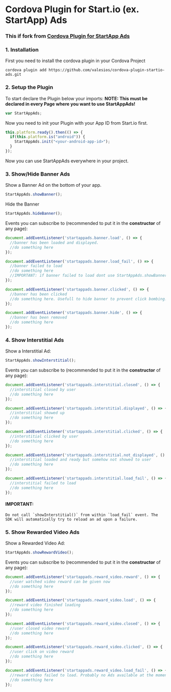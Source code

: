 # Cordova Plugin for Start.io (ex. StartApp) Ads
### This if fork from <a href="https://github.com/lreiner/cordova-plugin-startapp-ads">Cordova Plugin for StartApp Ads</a>

### 1. Installation
First you need to install the cordova plugin in your Cordova Project

```
cordova plugin add https://github.com/valesios/cordova-plugin-startio-ads.git
```

### 2. Setup the Plugin
To start declare the Plugin below your imports:
**NOTE: This must be declared in every Page where you want to use StartAppAds!**
```javascript
var StartAppAds;
```
Now you need to init your Plugin with your App ID from Start.io first.
```javascript
this.platform.ready().then(() => {
  if(this.platform.is("android")) {
    StartAppAds.init("<your-android-app-id>");
  }
});
```
Now you can use StartAppAds everywhere in your project.

### 3. Show/Hide Banner Ads
Show a Banner Ad on the bottom of your app. 
```javascript
StartAppAds.showBanner();
```
Hide the Banner
```javascript
StartAppAds.hideBanner();
```
Events you can subscribe to (recommended to put it in the **constructor** of any page):
```javascript
document.addEventListener('startappads.banner.load', () => {
  //banner has been loaded and displayed.
  //do something here
});

document.addEventListener('startappads.banner.load_fail', () => {
  //banner failed to load
  //do something here
  //IMPORTANT: if banner failed to load dont use StartAppAds.showBanner(); again. StartAppAds will load a new one by itself!
});

document.addEventListener('startappads.banner.clicked', () => {
  //banner has been clicked
  //do something here. Usefull to hide banner to prevent click bombing.
});

document.addEventListener('startappads.banner.hide', () => {
  //banner has been removed
  //do something here
});
```
### 4. Show Interstitial Ads
Show a Interstitial Ad:
```javascript
StartAppAds.showInterstitial();
```
Events you can subscribe to (recommended to put it in the **constructor** of any page):
```javascript
document.addEventListener('startappads.interstitial.closed', () => {
  //interstitial closed by user
  //do something here
});

document.addEventListener('startappads.interstitial.displayed', () => {
  //interstitial showed up
  //do something here
});

document.addEventListener('startappads.interstitial.clicked', () => {
  //interstitial clicked by user
  //do something here
});

document.addEventListener('startappads.interstitial.not_displayed', () => {
  //interstitial loaded and ready but somehow not showed to user
  //do something here
});

document.addEventListener('startappads.interstitial.load_fail', () => {
  //interstitial failed to load
  //do something here
});
```
#### IMPORTANT:
```
Do not call `showInterstitial()` from within `load_fail` event. The SDK will automatically try to reload an ad upon a failure.
```

### 5. Show Rewarded Video Ads
Show a Rewarded Video Ad:
```javascript
StartAppAds.showRewardVideo();
```
Events you can subscribe to (recommended to put it in the **constructor** of any page):
```javascript
document.addEventListener('startappads.reward_video.reward', () => {
  //user watched video reward can be given now
  //do something here
});

document.addEventListener('startappads.reward_video.load', () => {
  //reward video finished loading
  //do something here
});

document.addEventListener('startappads.reward_video.closed', () => {
  //user closed video reward 
  //do something here
});

document.addEventListener('startappads.reward_video.clicked', () => {
  //user click on video reward 
  //do something here
});

document.addEventListener('startappads.reward_video.load_fail', () => {
  //reward video failed to load. Probably no Ads available at the moment
  //do something here
});
```
